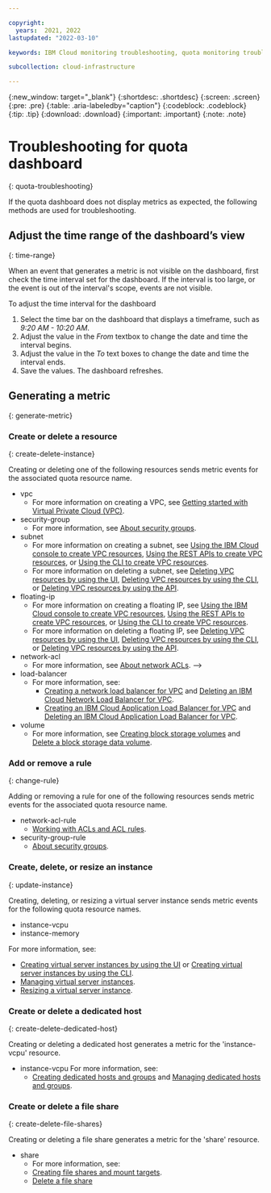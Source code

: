 ```yaml
---

copyright:
  years:  2021, 2022
lastupdated: "2022-03-10"

keywords: IBM Cloud monitoring troubleshooting, quota monitoring troubleshooting

subcollection: cloud-infrastructure

---
```


{:new_window: target="_blank"}
{:shortdesc: .shortdesc}
{:screen: .screen}
{:pre: .pre}
{:table: .aria-labeledby="caption"}
{:codeblock: .codeblock}
{:tip: .tip}
{:download: .download}
{:important: .important}
{:note: .note}

# Troubleshooting for quota dashboard
{: quota-troubleshooting}

If the quota dashboard does not display metrics as expected, the following methods are used for troubleshooting. 

## Adjust the time range of the dashboard’s view
{: time-range}

When an event that generates a metric is not visible on the dashboard, first check the time interval set for the dashboard. If the interval is too large, or the event is out of the interval's scope, events are not visible.

To adjust the time interval for the dashboard

1. Select the time bar on the dashboard that displays a timeframe, such as *9:20 AM - 10:20 AM*.
2. Adjust the value in the *From* textbox to change the date and time the interval begins.
3. Adjust the value in the *To* text boxes to change the date and time the interval ends.
4. Save the values. The dashboard refreshes.

## Generating a metric
{: generate-metric}


### Create or delete a resource
{: create-delete-instance}

Creating or deleting one of the following resources sends metric events for the associated quota resource name.

- vpc
   - For more information on creating a VPC, see [Getting started with Virtual Private Cloud (VPC)](/docs/vpc?topic=vpc-getting-started&interface=ui#create-and-configure-vpc).
- security-group
   - For more information, see [About security groups](/docs/vpc?topic=vpc-using-security-groups&interface=ui).
- subnet
   - For more information on creating a subnet, see [Using the IBM Cloud console to create VPC resources](/docs/vpc?topic=vpc-creating-a-vpc-using-the-ibm-cloud-console), [Using the REST APIs to create VPC resources](/docs/vpc?topic=vpc-creating-a-vpc-using-the-rest-apis), or [Using the CLI to create VPC resources](/docs/vpc?topic=vpc-creating-a-vpc-using-cli#create-a-subnet-cli).
   - For more information on deleting a subnet, see [Deleting VPC resources by using the UI](/docs/vpc?topic=vpc-deleting-using-console), [Deleting VPC resources by using the CLI](/docs/vpc?topic=vpc-deleting-using-cli), or [Deleting VPC resources by using the API](/docs/vpc?topic=vpc-deleting-using-api).
- floating-ip
   - For more information on creating a floating IP, see [Using the IBM Cloud console to create VPC resources](/docs/vpc?topic=vpc-creating-a-vpc-using-the-ibm-cloud-console), [Using the REST APIs to create VPC resources](/docs/vpc?topic=vpc-creating-a-vpc-using-the-rest-apis), or [Using the CLI to create VPC resources](/docs/vpc?topic=vpc-creating-a-vpc-using-cli#create-a-subnet-cli).
   - For more information on deleting a floating IP, see [Deleting VPC resources by using the UI](/docs/vpc?topic=vpc-deleting-using-console), [Deleting VPC resources by using the CLI](/docs/vpc?topic=vpc-deleting-using-cli), or [Deleting VPC resources by using the API](/docs/vpc?topic=vpc-deleting-using-api).
- network-acl
   - For more information, see [About network ACLs](/docs/vpc?topic=vpc-using-acls). -->
- load-balancer
   - For more information, see:
      - [Creating a network load balancer for VPC](/docs/vpc?topic=vpc-nlb-ui-creating-network-load-balancer&interface=ui) and [Deleting an IBM Cloud Network Load Balancer for VPC](/docs/vpc?topic=vpc-nlb-deleting&interface=ui).
      - [Creating an IBM Cloud Application Load Balancer for VPC](/docs/vpc?topic=vpc-load-balancer&interface=ui) and [Deleting an IBM Cloud Application Load Balancer for VPC](/docs/vpc?topic=vpc-alb-deleting&interface=ui).
- volume
   - For more information, see [Creating block storage volumes](/docs/vpc?topic=vpc-creating-block-storage) and [Delete a block storage data volume](/docs/vpc?topic=vpc-managing-block-storage&interface=ui#delete).

### Add or remove a rule
{: change-rule}

Adding or removing a rule for one of the following resources sends metric events for the associated quota resource name.

- network-acl-rule
   - [Working with ACLs and ACL rules](/docs/vpc?topic=vpc-using-acls#working-with-acls-and-acl-rules).
- security-group-rule
   - [About security groups](/docs/vpc?topic=vpc-using-security-groups&interface=ui).

### Create, delete, or resize an instance
{: update-instance}

Creating, deleting, or resizing a virtual server instance sends metric events for the following quota resource names.

- instance-vcpu
- instance-memory

For more information, see:
   - [Creating virtual server instances by using the UI](/docs/vpc?topic=vpc-creating-virtual-servers) or [Creating virtual server instances by using the CLI](/docs/vpc?topic=vpc-creating-virtual-servers-cli).
   - [Managing virtual server instances](/docs/vpc?topic=vpc-managing-virtual-server-instances&interface=ui).
   - [Resizing a virtual server instance](/docs/vpc?topic=vpc-resizing-an-instance&interface=ui).

### Create or delete a dedicated host
{: create-delete-dedicated-host}

Creating or deleting a dedicated host generates a metric for the 'instance-vcpu' resource.

- instance-vcpu
   For more information, see:
   - [Creating dedicated hosts and groups](/docs/vpc?topic=vpc-creating-dedicated-hosts-instances&interface=ui) and [Managing dedicated hosts and groups](/docs/vpc?topic=vpc-manage-dedicated-hosts-groups&interface=ui).
   
### Create or delete a file share
{: create-delete-file-shares}

Creating or deleting a file share generates a metric for the 'share' resource.

- share
  - For more information, see:
   - [Creating file shares and mount targets](/docs/vpc?topic=vpc-file-storage-create&interface=ui).
   - [Delete a file share](/docs/vpc?topic=vpc-file-storage-managing&interface=ui#delete-file-share-ui)
